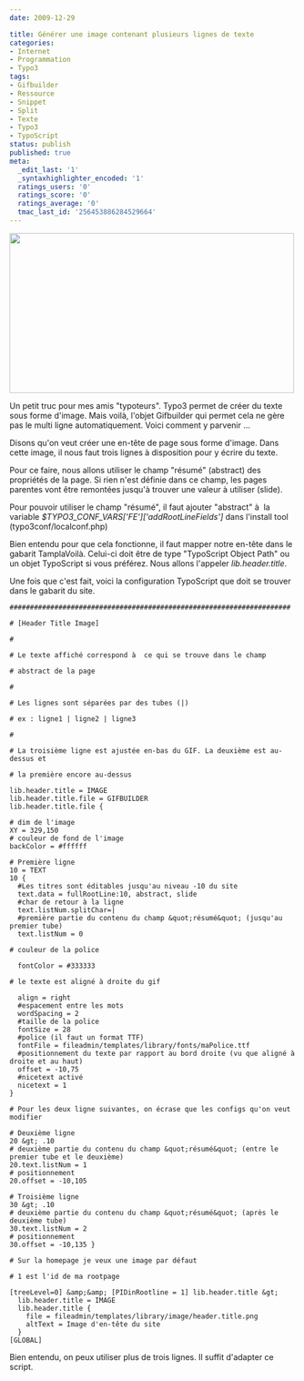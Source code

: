 ```yaml
---
date: 2009-12-29

title: Générer une image contenant plusieurs lignes de texte
categories:
- Internet
- Programmation
- Typo3
tags:
- Gifbuilder
- Ressource
- Snippet
- Split
- Texte
- Typo3
- TypoScript
status: publish
published: true
meta:
  _edit_last: '1'
  _syntaxhighlighter_encoded: '1'
  ratings_users: '0'
  ratings_score: '0'
  ratings_average: '0'
  tmac_last_id: '256453886284529664'
---
```

<img class="alignnone size-medium wp-image-1470" title="Champ résumé dans les propriétées de la page" src="https://dlgjp9x71cipk.cloudfront.net/2009/12/gifbuilder_typo3-500x281.jpg" alt="" width="500" height="281" />

Un petit truc pour mes amis "typoteurs". Typo3 permet de créer du texte sous forme d'image. Mais voilà, l'objet Gifbuilder qui permet cela ne gère pas le multi ligne automatiquement.
Voici comment y parvenir ...

<!--more-->

Disons qu'on veut créer une en-tête de page sous forme d'image. Dans cette image, il nous faut trois lignes à disposition pour y écrire du texte.

Pour ce faire, nous allons utiliser le champ "résumé" (abstract) des propriétés de la page. Si rien n'est définie dans ce champ, les pages parentes vont être remontées jusqu'à trouver une valeur à utiliser (slide).

Pour pouvoir utiliser le champ "résumé", il faut ajouter "abstract" à  la variable <em>$TYPO3_CONF_VARS['FE']['addRootLineFields']</em> dans l'install tool (typo3conf/localconf.php)

Bien entendu pour que cela fonctionne, il faut mapper notre en-tête dans le gabarit TamplaVoilà. Celui-ci doit être de type "TypoScript Object Path" ou un objet TypoScript si vous préférez. Nous allons l'appeler <em>lib.header.title</em>.

Une fois que c'est fait, voici la configuration TypoScript que doit se trouver dans le gabarit du site.

```
#####################################################################

# [Header Title Image]

#

# Le texte affiché correspond à  ce qui se trouve dans le champ

# abstract de la page

#

# Les lignes sont séparées par des tubes (|)

# ex : ligne1 | ligne2 | ligne3

#

# La troisième ligne est ajustée en-bas du GIF. La deuxième est au-dessus et

# la première encore au-dessus

lib.header.title = IMAGE
lib.header.title.file = GIFBUILDER
lib.header.title.file {

# dim de l'image
XY = 329,150
# couleur de fond de l'image
backColor = #ffffff

# Première ligne
10 = TEXT
10 {
  #Les titres sont éditables jusqu'au niveau -10 du site
  text.data = fullRootLine:10, abstract, slide
  #char de retour à la ligne
  text.listNum.splitChar=|
  #première partie du contenu du champ &quot;résumé&quot; (jusqu'au premier tube)
  text.listNum = 0

# couleur de la police

  fontColor = #333333

# le texte est aligné à droite du gif

  align = right
  #espacement entre les mots
  wordSpacing = 2
  #taille de la police
  fontSize = 28
  #police (il faut un format TTF)
  fontFile = fileadmin/templates/library/fonts/maPolice.ttf
  #positionnement du texte par rapport au bord droite (vu que aligné à droite et au haut)
  offset = -10,75
  #nicetext activé
  nicetext = 1
}

# Pour les deux ligne suivantes, on écrase que les configs qu'on veut modifier

# Deuxième ligne
20 &gt; .10
# deuxième partie du contenu du champ &quot;résumé&quot; (entre le premier tube et le deuxième)
20.text.listNum = 1
# positionnement
20.offset = -10,105

# Troisième ligne
30 &gt; .10
# deuxième partie du contenu du champ &quot;résumé&quot; (après le deuxième tube)
30.text.listNum = 2
# positionnement
30.offset = -10,135 }

# Sur la homepage je veux une image par défaut

# 1 est l'id de ma rootpage

[treeLevel=0] &amp;&amp; [PIDinRootline = 1] lib.header.title &gt;
  lib.header.title = IMAGE
  lib.header.title {
    file = fileadmin/templates/library/image/header.title.png
    altText = Image d'en-tête du site
  }
[GLOBAL]
```

Bien entendu, on peux utiliser plus de trois lignes. Il suffit d'adapter ce script.
